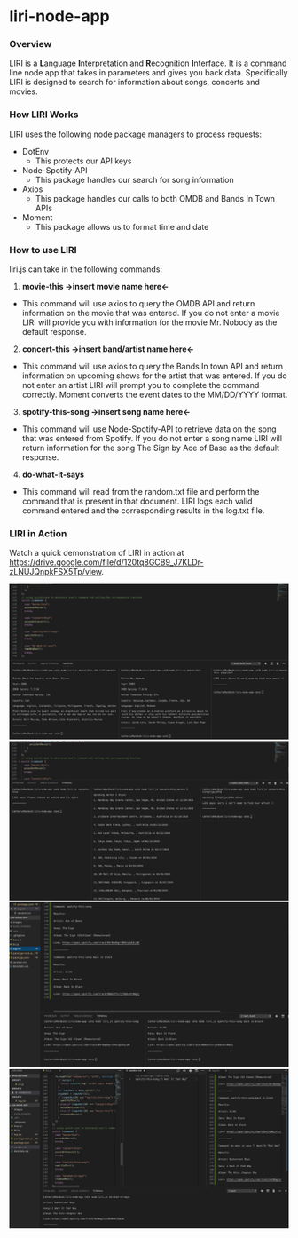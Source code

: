 # liri-node-app
### Overview
LIRI is a **L**anguage **I**nterpretation and **R**ecognition **I**nterface. It is a command line node app that takes in parameters and gives you back data. Specifically LIRI is designed to search for information about songs, concerts and movies.

### How LIRI Works
LIRI uses the following node package managers to process requests:
* DotEnv
  - This protects our API keys
* Node-Spotify-API
  - This package handles our search for song information
* Axios
  - This package handles our calls to both OMDB and Bands In Town APIs
* Moment
  - This package allows us to format time and date
  
### How to use LIRI
liri.js can take in the following commands:
1. **movie-this ->insert movie name here<-**
  - This command will use axios to query the OMDB API and return information on the movie that was entered. If you do not enter a movie LIRI will provide you with information for the movie Mr. Nobody as the default response.
2. **concert-this ->insert band/artist name here<-**
  - This command will use axios to query the Bands In town API and return information on upcoming shows for the artist that was entered. If you do not enter an artist LIRI will prompt you to complete the command correctly. Moment converts the event dates to the MM/DD/YYYY format.
3. **spotify-this-song ->insert song name here<-**
  - This command will use Node-Spotify-API to retrieve data on the song that was entered from Spotify. If you do not enter a song name LIRI will return information for the song The Sign by Ace of Base as the default response.
4. **do-what-it-says**
  - This command will read from the random.txt file and perform the command that is present in that document.
LIRI logs each valid command entered and the corresponding results in the log.txt file.

### LIRI in Action
Watch a quick demonstration of LIRI in action at https://drive.google.com/file/d/120tq8GCB9_J7KLDr-zLNUJQnpkFSX5Tp/view.

![movie-this](https://github.com/catmblake/liri-node-app/blob/master/images/movie-this.png)
![concert-this](https://github.com/catmblake/liri-node-app/blob/master/images/concert-this.png)
![spotify-this-song](https://github.com/catmblake/liri-node-app/blob/master/images/spotify-this-song.png)
![do-what-it-says](https://github.com/catmblake/liri-node-app/blob/master/images/do-what-it-says.png)


